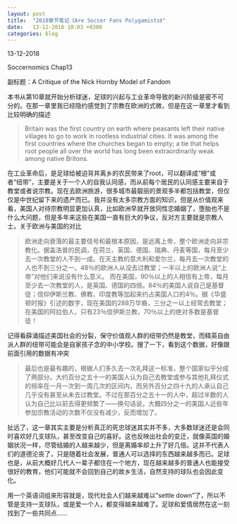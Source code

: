 ```yaml
---
layout: post
title:  "2018章节笔记《Are Soccer Fans Polygamists》"
date:   13-12-2018 10:03 +0300
categories: blog
---
```


13-12-2018

Soccernomics Chap13

副标题：A Critique of the Nick Hornby Model of Fandom

本书从第10章就开始分析球迷，足球的兴起与工业革命导致的新兴阶级是密不可分的。在那一章里我已经隐约感觉到了宗教在欧洲的式微，但是在这一章里才看到比较明确的描述

> Britain was the first country on earth where peasants left their native villages to go to work in rootless industrial cities. It was among the first countries where the churches began to empty; a tie that helps root people all over the world has long been extraordinarily weak among native Britons.

在工业革命后，是足球给被迫背井离乡的农民带来了root，可以翻译成“根”或者“纽带”，主要是关于一个人的自我认同感，而从前每个居民的认同感主要来自于教堂或者说宗教。现在去欧洲旅游，很多城市最靓丽的景观多半都包括教堂，但仅仅是中世纪留下来的遗产而已。我并没有太多宗教方面的知识，但是从价值观来看，美国人对待宗教明显更加认真，比如欧洲早就开放同性恋婚姻了，堕胎也不是什么大问题，但是多年来这些在美国一直有巨大的争议，反对方主要就是宗教人士。关于欧洲与美国的对比

> 欧洲走向衰落的最主要信号和最根本原因，是远离上帝，整个欧洲走向非宗教化。据盖洛普的民调，在荷兰、英国、德国、瑞典、丹麦等国，每月至少去一次教堂的人不到一成。在天主教的意大利和爱尔兰，每月去一次教堂的人也不到三分之一。48％的欧洲人从没去过教堂；一半以上的欧洲人说“上帝”对他们来说没有什么意义。
> 而在美国，90％以上的人相信有上帝，每月至少去一次教堂的人，是英国、德国的四倍。84％的美国人说自己是基督徒；信仰伊斯兰教、佛教、印度教等加起来约占美国人口的4％。据《华盛顿时报》引述的数字，现在美国的288万华裔，三分之一以上经常去教堂；在美国的阿拉伯人，只有23％信伊斯兰教，70％以上的绝对多数是基督徒！

记得看薛涌描述美国社会的分裂，保守价值观人群的纽带仍然是教堂，而精英自由派人群的纽带可能会是自家孩子念的中小学校。搜了一下，看到这个数据，好像跟前面引用的数据有冲突

> 最后也是最有趣的，根据人们多久去一次礼拜这一标准，整个国家似乎分成了两部分。大约百分之五十一的美国人认为自己去教堂或参与其他礼拜仪式的频率在一月一次到一周几次的区间内，而另外百分之四十九的人承认自己几乎没有甚至从未去过教堂。不过在那百分之五十一的人中，超过半数的人认为自己比以前去得更频繁了——换句话说，大概四分之一的美国人近些年参加宗教活动的次数不仅没有减少，反而增加了。

扯远了，这一章其实主要是分析真正的死忠球迷其实并不多，大多数球迷还是会同时喜欢好几支球队，甚至改变自己的喜好。这也反映出社会的变迁，就像英国的婚姻状况一样，尽管结婚的人越来越少，但是离婚率却上升了好几倍。这并不代表人们的道德沦丧了，只是随着社会发展，普通人可以选择的东西越来越多而已。足球也是，从前大概好几代人一辈子都住在一个地方，现在越来越多的普通人也能接受很好的教育，他们可能就不会回到自己的故乡生活，自然支持的球队也会因此变化。

用一个英语词组来形容就是，现代社会人们越来越难以”settle down”了，所以不管是支持一支球队，或是爱一个人，都变得越来越难了。足球和爱情居然在这一刻找到了一些共同点……


<!--end-->
